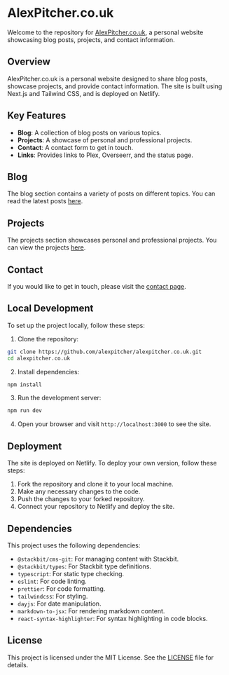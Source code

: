 # AlexPitcher.co.uk

Welcome to the repository for [AlexPitcher.co.uk](https://alexpitcher.co.uk), a personal website showcasing blog posts, projects, and contact information.

## Overview

AlexPitcher.co.uk is a personal website designed to share blog posts, showcase projects, and provide contact information. The site is built using Next.js and Tailwind CSS, and is deployed on Netlify.

## Key Features

- **Blog**: A collection of blog posts on various topics.
- **Projects**: A showcase of personal and professional projects.
- **Contact**: A contact form to get in touch.
- **Links**: Provides links to Plex, Overseerr, and the status page.

## Blog

The blog section contains a variety of posts on different topics. You can read the latest posts [here](https://alexpitcher.co.uk/blog).

## Projects

The projects section showcases personal and professional projects. You can view the projects [here](https://alexpitcher.co.uk/projects).

## Contact

If you would like to get in touch, please visit the [contact page](https://alexpitcher.co.uk/contact).

## Local Development

To set up the project locally, follow these steps:

1. Clone the repository:

```bash
git clone https://github.com/alexpitcher/alexpitcher.co.uk.git
cd alexpitcher.co.uk
```

2. Install dependencies:

```bash
npm install
```

3. Run the development server:

```bash
npm run dev
```

4. Open your browser and visit `http://localhost:3000` to see the site.

## Deployment

The site is deployed on Netlify. To deploy your own version, follow these steps:

1. Fork the repository and clone it to your local machine.
2. Make any necessary changes to the code.
3. Push the changes to your forked repository.
4. Connect your repository to Netlify and deploy the site.


## Dependencies

This project uses the following dependencies:

- `@stackbit/cms-git`: For managing content with Stackbit.
- `@stackbit/types`: For Stackbit type definitions.
- `typescript`: For static type checking.
- `eslint`: For code linting.
- `prettier`: For code formatting.
- `tailwindcss`: For styling.
- `dayjs`: For date manipulation.
- `markdown-to-jsx`: For rendering markdown content.
- `react-syntax-highlighter`: For syntax highlighting in code blocks.

## License

This project is licensed under the MIT License. See the [LICENSE](LICENSE) file for details.
